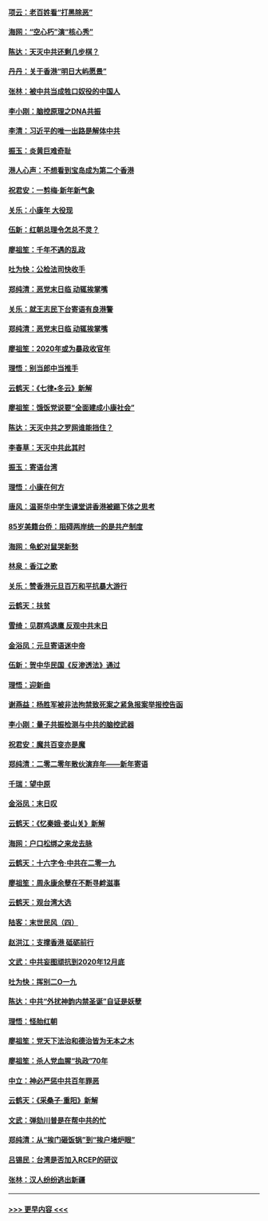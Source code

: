 #### [项云：老百姓看“打黑除恶”](../pages/nsc993/n11785398.md?t=01120244) 
#### [海网：“空心朽”演“核心秀”](../pages/nsc993/n11783874.md?t=01120244) 
#### [陈达：天灭中共还剩几步棋？](../pages/nsc993/n11783719.md?t=01120244) 
#### [丹丹：关于香港“明日大屿愿景”](../pages/nsc993/n11783273.md?t=01120244) 
#### [张林：被中共当成牲口奴役的中国人](../pages/nsc993/n11782397.md?t=01120244) 
#### [李小刚：脑控原理之DNA共振](../pages/nsc993/n11780962.md?t=01120244) 
#### [李清：习近平的唯一出路是解体中共](../pages/nsc993/n11780866.md?t=01120244) 
#### [振玉：炎黄巨难奇耻](../pages/nsc993/n11779632.md?t=01120244) 
#### [港人心声：不想看到宝岛成为第二个香港](../pages/nsc993/n11778817.md?t=01120244) 
#### [祝君安：一剪梅‧新年新气象](../pages/nsc993/n11776340.md?t=01120244) 
#### [关乐：小康年 大役现](../pages/nsc993/n11774213.md?t=01120244) 
#### [伍新：红朝总理令怎总不灵？](../pages/nsc993/n11770813.md?t=01120244) 
#### [廖祖笙：千年不遇的乱政](../pages/nsc993/n11770373.md?t=01120244) 
#### [吐为快：公检法司快收手](../pages/nsc993/n11770359.md?t=01120244) 
#### [郑纯清：恶党末日临 动辄挨掌嘴](../pages/nsc993/n11769912.md?t=01120244) 
#### [关乐：就王志民下台寄语有良港警](../pages/nsc993/n11769903.md?t=01120244) 
#### [郑纯清：恶党末日临 动辄挨掌嘴](../pages/nsc993/n11769356.md?t=01120244) 
#### [廖祖笙：2020年或为暴政收官年](../pages/nsc993/n11768216.md?t=01120244) 
#### [理悟：别当郎中当推手](../pages/nsc993/n11768243.md?t=01120244) 
#### [云鹤天：《七律▪冬云》新解](../pages/nsc993/n11768204.md?t=01120244) 
#### [廖祖笙：饿饭党说要“全面建成小康社会”](../pages/nsc993/n11767482.md?t=01120244) 
#### [陈达：天灭中共之罗网谁能挡住？](../pages/nsc993/n11767465.md?t=01120244) 
#### [李春草：天灭中共此其时](../pages/nsc993/n11767452.md?t=01120244) 
#### [振玉：寄语台湾](../pages/nsc993/n11767432.md?t=01120244) 
#### [理悟：小康在何方](../pages/nsc993/n11767394.md?t=01120244) 
#### [唐风：温哥华中学生课堂讲香港被踢下体之思考](../pages/nsc993/n11766848.md?t=01120244) 
#### [85岁美籍台侨：阻碍两岸统一的是共产制度](../pages/nsc993/n11765043.md?t=01120244) 
#### [海网：龟蛇对鼠哭新愁](../pages/nsc993/n11764895.md?t=01120244) 
#### [林泉：香江之歌](../pages/nsc993/n11764415.md?t=01120244) 
#### [关乐：赞香港元旦百万和平抗暴大游行](../pages/nsc993/n11764382.md?t=01120244) 
#### [云鹤天：扶贫](../pages/nsc993/n11764245.md?t=01120244) 
#### [雪绮：见群鸡退鹰  反观中共末日](../pages/nsc993/n11762112.md?t=01120244) 
#### [金浴凤：元旦寄语迷中帝](../pages/nsc993/n11761788.md?t=01120244) 
#### [伍新：贺中华民国《反渗透法》通过](../pages/nsc993/n11761994.md?t=01120244) 
#### [理悟：迎新曲](../pages/nsc993/n11761152.md?t=01120244) 
#### [谢燕益：杨胜军被非法拘禁致死案之紧急报案举报控告函](../pages/nsc993/n11756134.md?t=01120244) 
#### [李小刚：量子共振检测与中共的脑控武器](../pages/nsc993/n11754518.md?t=01120244) 
#### [祝君安：魔共百变亦是魔](../pages/nsc993/n11754469.md?t=01120244) 
#### [郑纯清：二零二零年散伙演弃年——新年寄语](../pages/nsc993/n11754195.md?t=01120244) 
#### [千瑞：望中原](../pages/nsc993/n11754159.md?t=01120244) 
#### [金浴凤：末日叹](../pages/nsc993/n11752359.md?t=01120244) 
#### [云鹤天：《忆秦娥‧娄山关》新解](../pages/nsc993/n11752348.md?t=01120244) 
#### [海网：户口松绑之来龙去脉](../pages/nsc993/n11752328.md?t=01120244) 
#### [云鹤天：十六字令‧中共在二零一九](../pages/nsc993/n11752305.md?t=01120244) 
#### [廖祖笙：周永康余孽在不断寻衅滋事](../pages/nsc993/n11751013.md?t=01120244) 
#### [云鹤天：观台湾大选](../pages/nsc993/n11751007.md?t=01120244) 
#### [陆客：末世民风（四）](../pages/nsc993/n11749203.md?t=01120244) 
#### [赵洪江：支撑香港 砥砺前行](../pages/nsc993/n11748482.md?t=01120244) 
#### [文武：中共妄图顽抗到2020年12月底](../pages/nsc993/n11748446.md?t=01120244) 
#### [吐为快：挥别二O一九](../pages/nsc993/n11748411.md?t=01120244) 
#### [陈达：中共“外扰神韵内禁圣诞”自证是妖孽](../pages/nsc993/n11748226.md?t=01120244) 
#### [理悟：怪胎红朝](../pages/nsc993/n11748206.md?t=01120244) 
#### [廖祖笙：党天下法治和德治皆为无本之木](../pages/nsc993/n11748135.md?t=01120244) 
#### [廖祖笙：杀人党血腥“执政”70年](../pages/nsc993/n11745144.md?t=01120244) 
#### [中立：神必严惩中共百年罪恶](../pages/nsc993/n11744970.md?t=01120244) 
#### [云鹤天：《采桑子‧重阳》新解](../pages/nsc993/n11744948.md?t=01120244) 
#### [文武：弹劾川普是在帮中共的忙](../pages/nsc993/n11744758.md?t=01120244) 
#### [郑纯清：从“挨门砸饭锅”到“挨户堵炉眼”](../pages/nsc993/n11744745.md?t=01120244) 
#### [吕锡民：台湾是否加入RCEP的研议](../pages/nsc993/n11744701.md?t=01120244) 
#### [张林：汉人纷纷逃出新疆](../pages/nsc993/n11743530.md?t=01120244) 

----
#### [ >>> 更早内容 <<< ](../indexes/nsc993-earlier.md)
